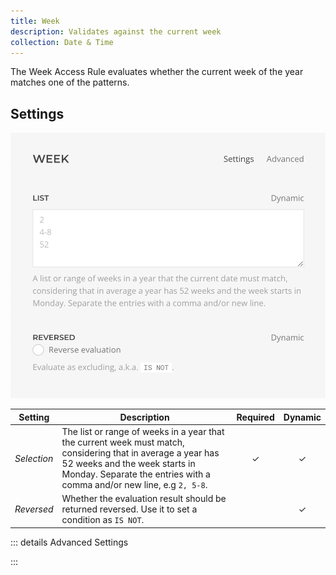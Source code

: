 ```yaml
---
title: Week
description: Validates against the current week
collection: Date & Time
---
```


<!--@include: ./_partials/intro-->

The Week Access Rule evaluates whether the current week of the year matches one of the patterns.

## Settings

![Week Access Rule](../assets/rules/rule-week.webp)

| Setting | Description | Required | Dynamic |
| --- | --- | :---: | :---: |
| *Selection* | The list or range of weeks in a year that the current week must match, considering that in average a year has 52 weeks and the week starts in Monday. Separate the entries with a comma and/or new line, e.g `2, 5-8`. | &#x2713; | &#x2713; |
| *Reversed* | Whether the evaluation result should be returned reversed. Use it to set a condition as `IS NOT`. | | &#x2713; |

::: details Advanced Settings

<!--@include: ./_partials/advanced-settings-->

:::
